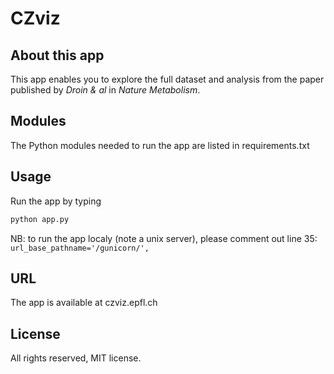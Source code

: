 # CZviz

## About this app

This app enables you to explore the full dataset and analysis from the paper published by _Droin & al_ in _Nature Metabolism_.

## Modules

The Python modules needed to run the app are listed in requirements.txt


## Usage

Run the app by typing 
```bash
python app.py
```

NB: to run the app localy (note a unix server), please comment out line 35: 
```url_base_pathname='/gunicorn/',```

## URL

The app is available at czviz.epfl.ch

## License

All rights reserved, MIT license.
